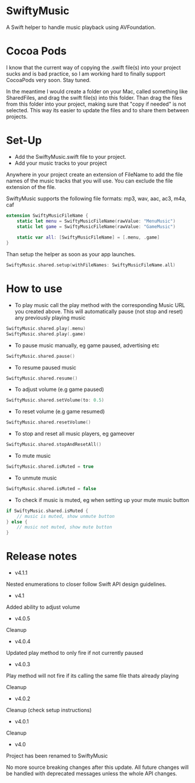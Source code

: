 # SwiftyMusic

A Swift helper to handle music playback using AVFoundation.

# Cocoa Pods

I know that the current way of copying the .swift file(s) into your project sucks and is bad practice, so I am working hard to finally support CocoaPods very soon. Stay tuned.

In the meantime I would create a folder on your Mac, called something like SharedFiles, and drag the swift file(s) into this folder. Than drag the files from this folder into your project, making sure that "copy if needed" is not selected. This way its easier to update the files and to share them between projects.

# Set-Up

- Add the SwiftyMusic.swift file to your project.
- Add your music tracks to your project

Anywhere in your project create an extension of FileName to add the file names of the music tracks that you will use. You can exclude the file extension of the file. 

SwiftyMusic supports the following file formats: 
mp3, wav, aac, ac3, m4a, caf

```swift
extension SwiftyMusicFileName {
    static let menu = SwiftyMusicFileName(rawValue: "MenuMusic")
    static let game = SwiftyMusicFileName(rawValue: "GameMusic")
    
    static var all: [SwiftyMusicFileName] = [.menu, .game]
}
```

Than setup the helper as soon as your app launches. 

```swift
SwiftyMusic.shared.setup(withFileNames: SwiftyMusicFileName.all)
```

# How to use

- To play music call the play method with the corresponding Music URL you created above. This will automatically pause (not stop and reset) any previously playing music
```swift
SwiftyMusic.shared.play(.menu)
SwiftyMusic.shared.play(.game)
```

- To pause music manually, eg game paused, advertising etc
```swift
SwiftyMusic.shared.pause()
```

- To resume paused music
```swift
SwiftyMusic.shared.resume()
```

- To adjust volume (e.g game paused)
```swift
SwiftyMusic.shared.setVolume(to: 0.5)
```

- To reset volume (e.g game resumed)
```swift
SwiftyMusic.shared.resetVolume()
```

- To stop and reset all music players, eg gameover
```swift
SwiftyMusic.shared.stopAndResetAll()
```

- To mute music
```swift
SwiftyMusic.shared.isMuted = true
```

- To unmute music
```swift
SwiftyMusic.shared.isMuted = false
```

- To check if music is muted, eg when setting up your mute music button
```swift
if SwiftyMusic.shared.isMuted {
    // music is muted, show unmute button
} else {
    // music not muted, show mute button
}
```

# Release notes

- v4.1.1

Nested enumerations to closer follow Swift API design guidelines.

- v4.1

Added ability to adjust volume

- v4.0.5

Cleanup

- v4.0.4

Updated play method to only fire if not currently paused

- v4.0.3

Play method will not fire if its calling the same file thats already playing

Cleanup

- v4.0.2

Cleanup (check setup instructions)

- v4.0.1

Cleanup

- v4.0

Project has been renamed to SwiftyMusic

No more source breaking changes after this update. All future changes will be handled with deprecated messages unless the whole API changes.
